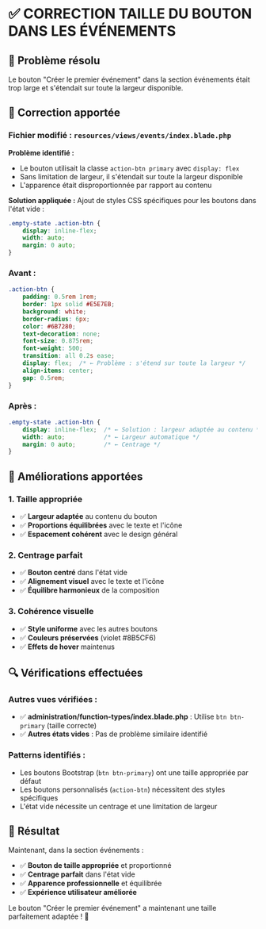 # ✅ CORRECTION TAILLE DU BOUTON DANS LES ÉVÉNEMENTS

## 🎯 **Problème résolu**

Le bouton "Créer le premier événement" dans la section événements était trop large et s'étendait sur toute la largeur disponible.

## 🔧 **Correction apportée**

### **Fichier modifié :** `resources/views/events/index.blade.php`

**Problème identifié :**
- Le bouton utilisait la classe `action-btn primary` avec `display: flex`
- Sans limitation de largeur, il s'étendait sur toute la largeur disponible
- L'apparence était disproportionnée par rapport au contenu

**Solution appliquée :**
Ajout de styles CSS spécifiques pour les boutons dans l'état vide :

```css
.empty-state .action-btn {
    display: inline-flex;
    width: auto;
    margin: 0 auto;
}
```

### **Avant :**
```css
.action-btn {
    padding: 0.5rem 1rem;
    border: 1px solid #E5E7EB;
    background: white;
    border-radius: 6px;
    color: #6B7280;
    text-decoration: none;
    font-size: 0.875rem;
    font-weight: 500;
    transition: all 0.2s ease;
    display: flex;  /* ← Problème : s'étend sur toute la largeur */
    align-items: center;
    gap: 0.5rem;
}
```

### **Après :**
```css
.empty-state .action-btn {
    display: inline-flex;  /* ← Solution : largeur adaptée au contenu */
    width: auto;           /* ← Largeur automatique */
    margin: 0 auto;        /* ← Centrage */
}
```

## 🎨 **Améliorations apportées**

### **1. Taille appropriée**
- ✅ **Largeur adaptée** au contenu du bouton
- ✅ **Proportions équilibrées** avec le texte et l'icône
- ✅ **Espacement cohérent** avec le design général

### **2. Centrage parfait**
- ✅ **Bouton centré** dans l'état vide
- ✅ **Alignement visuel** avec le texte et l'icône
- ✅ **Équilibre harmonieux** de la composition

### **3. Cohérence visuelle**
- ✅ **Style uniforme** avec les autres boutons
- ✅ **Couleurs préservées** (violet #8B5CF6)
- ✅ **Effets de hover** maintenus

## 🔍 **Vérifications effectuées**

### **Autres vues vérifiées :**
- ✅ **administration/function-types/index.blade.php** : Utilise `btn btn-primary` (taille correcte)
- ✅ **Autres états vides** : Pas de problème similaire identifié

### **Patterns identifiés :**
- Les boutons Bootstrap (`btn btn-primary`) ont une taille appropriée par défaut
- Les boutons personnalisés (`action-btn`) nécessitent des styles spécifiques
- L'état vide nécessite un centrage et une limitation de largeur

## 🎉 **Résultat**

Maintenant, dans la section événements :
- ✅ **Bouton de taille appropriée** et proportionné
- ✅ **Centrage parfait** dans l'état vide
- ✅ **Apparence professionnelle** et équilibrée
- ✅ **Expérience utilisateur améliorée**

Le bouton "Créer le premier événement" a maintenant une taille parfaitement adaptée ! 🎯

